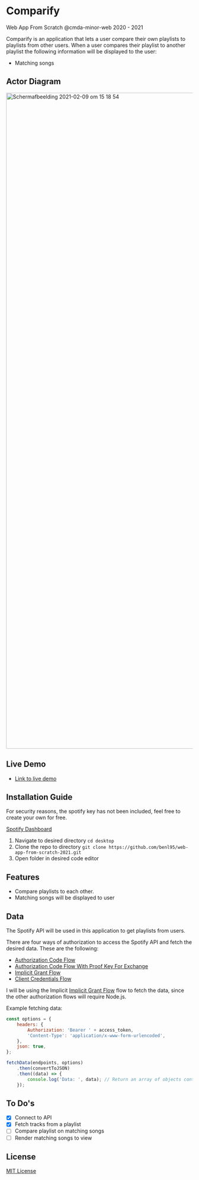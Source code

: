 # Comparify

Web App From Scratch @cmda-minor-web 2020 - 2021

Comparify is an application that lets a user compare their own playlists to
playlists from other users. When a user compares their playlist to another
playlist the following information will be displayed to the user:

-  Matching songs

## Actor Diagram

<img width="1769" alt="Schermafbeelding 2021-02-09 om 15 18 54" src="https://user-images.githubusercontent.com/43675725/107376402-258fba80-6aea-11eb-9ce9-4cf162a1e649.png">

## Live Demo

-  [Link to live demo](https://spotify-authentication.netlify.app)

## Installation Guide

For security reasons, the spotify key has not been included, feel free to create
your own for free.

[Spotify Dashboard](https://developer.spotify.com/dashboard/)

1. Navigate to desired directory `cd desktop`
2. Clone the repo to directory
   `git clone https://github.com/benl95/web-app-from-scratch-2021.git`
3. Open folder in desired code editor

## Features

-  Compare playlists to each other.
-  Matching songs will be displayed to user

## Data

The Spotify API will be used in this application to get playlists from users.

There are four ways of authorization to access the Spotify API and fetch the
desired data. These are the following:

-  [Authorization Code Flow](https://developer.spotify.com/documentation/general/guides/authorization-guide/#authorization-code-flow)
-  [Authorization Code Flow With Proof Key For Exchange](https://developer.spotify.com/documentation/general/guides/authorization-guide/#authorization-code-flow-with-proof-key-for-code-exchange-pkce)
-  [Implicit Grant Flow](https://developer.spotify.com/documentation/general/guides/authorization-guide/#implicit-grant-flow)
-  [Client Credentials Flow](https://developer.spotify.com/documentation/general/guides/authorization-guide/#client-credentials-flow)

I will be using the Implicit
[Implicit Grant Flow](https://developer.spotify.com/documentation/general/guides/authorization-guide/#implicit-grant-flow)
flow to fetch the data, since the other authorization flows will require
Node.js.

Example fetching data:

```js
const options = {
	headers: {
		Authorization: 'Bearer ' + access_token,
		'Content-Type': 'application/x-www-form-urlencoded',
	},
	json: true,
};

fetchData(endpoints, options)
	.then(convertToJSON)
	.then((data) => {
		console.log('Data: ', data); // Return an array of objects containing personal info about my Spotify user account
	});
```

## To Do's

-  [x] Connect to API
-  [x] Fetch tracks from a playlist
-  [ ] Compare playlist on matching songs
-  [ ] Render matching songs to view

## License

[MIT License](https://opensource.org/licenses/MIT)
